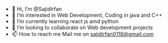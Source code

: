 - 👋 Hi, I’m @SajidIrfan
- 👀 I’m interested in Web Development, Coding in java and C++
- 🌱 I’m currently learning react js amd python
- 💞️ I’m looking to collaborate on Web development projects
- 📫 How to reach me Mail me on sajidirfan0118@gmail.com

<!---
SajidIrfan/SajidIrfan is a ✨ special ✨ repository because its `README.md` (this file) appears on your GitHub profile.
You can click the Preview link to take a look at your changes.
--->
